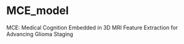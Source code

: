 # MCE_model
MCE: Medical Cognition Embedded in 3D MRI Feature Extraction for Advancing Glioma Staging
